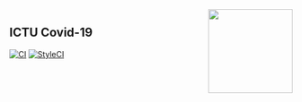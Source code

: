 <img src="https://i.imgur.com/qg8RsRq.png" width="150px" align="right">

## ICTU Covid-19

[![CI](https://github.com/ging-dev/project-covid19/actions/workflows/ci.yml/badge.svg)](https://github.com/ging-dev/project-covid19/actions/workflows/ci.yml)
[![StyleCI](https://github.styleci.io/repos/461137547/shield?branch=main)](https://github.styleci.io/repos/461137547?branch=main)
